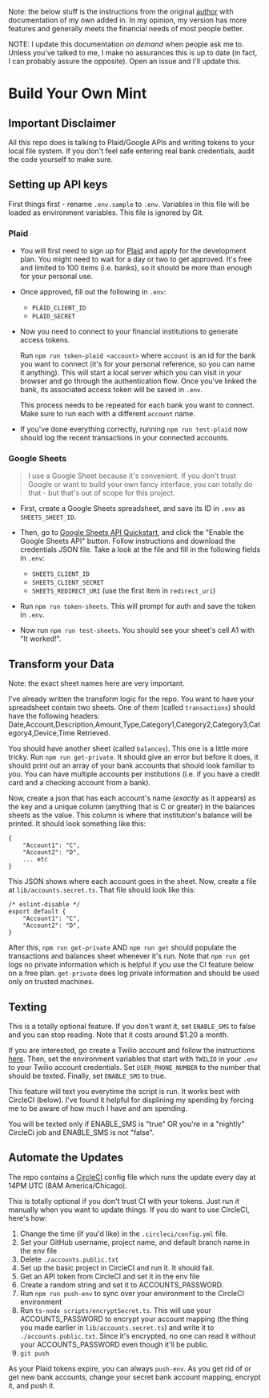 Note: the below stuff is the instructions from the original [author](https://github.com/yyx990803) with documentation of my own added in. In my opinion, my version has more features and generally meets the financial needs of most people better.

NOTE: I update this documentation _on demand_ when people ask me to. Unless you've talked to me, I make no assurances this is up to date (in fact, I can probably assure the opposite). Open an issue and I'll update this.

# Build Your Own Mint

## Important Disclaimer

All this repo does is talking to Plaid/Google APIs and writing tokens to your local file system. If you don't feel safe entering real bank credentials, audit the code yourself to make sure.

## Setting up API keys

First things first - rename `.env.sample` to `.env`. Variables in this file will be loaded as environment variables. This file is ignored by Git.

### Plaid

- You will first need to sign up for [Plaid](https://plaid.com/) and apply for the development plan. You might need to wait for a day or two to get approved. It's free and limited to 100 items (i.e. banks), so it should be more than enough for your personal use.

- Once approved, fill out the following in `.env`:

  - `PLAID_CLIENT_ID`
  - `PLAID_SECRET`

- Now you need to connect to your financial institutions to generate access tokens.

  Run `npm run token-plaid <account>` where `account` is an id for the bank you want to connect (it's for your personal reference, so you can name it anything). This will start a local server which you can visit in your browser and go through the authentication flow. Once you've linked the bank, its associated access token will be saved in `.env`.

  This process needs to be repeated for each bank you want to connect. Make sure to run each with a different `account` name.

- If you've done everything correctly, running `npm run test-plaid` now should log the recent transactions in your connected accounts.

### Google Sheets

> I use a Google Sheet because it's convenient. If you don't trust Google or want to build your own fancy interface, you can totally do that - but that's out of scope for this project.

- First, create a Google Sheets spreadsheet, and save its ID in `.env` as `SHEETS_SHEET_ID`.

- Then, go to [Google Sheets API Quickstart](https://developers.google.com/sheets/api/quickstart/nodejs), and click the "Enable the Google Sheets API" button. Follow instructions and download the credentials JSON file. Take a look at the file and fill in the following fields in `.env`:

  - `SHEETS_CLIENT_ID`
  - `SHEETS_CLIENT_SECRET`
  - `SHEETS_REDIRECT_URI` (use the first item in `redirect_uri`)

- Run `npm run token-sheets`. This will prompt for auth and save the token in `.env`.

- Now run `npm run test-sheets`. You should see your sheet's cell A1 with "It worked!".

## Transform your Data
Note: the exact sheet names here are very important.

I've already written the transform logic for the repo. You want to have your spreadsheet contain two sheets. One of them (called `transactions`) should have the following headers: Date,Account,Description,Amount,Type,Category1,Category2,Category3,Category4,Device,Time Retrieved.

You should have another sheet (called `balances`). This one is a little more tricky. Run `npm run get-private`. It should give an error but before it does, it should print out an array of your bank accounts that should look familiar to you. You can have multiple accounts per institutions (i.e. if you have a credit card and a checking account from a bank).

Now, create a json that has each account's name (_exactly_ as it appears) as the key and a unique column (anything that is C or greater) in the balances sheets as the value. This column is where that institution's balance will be printed.  It should look something like this:

```
{
    "Account1": "C",
    "Account2": "D",
    ... etc
}

```

This JSON shows where each account goes in the sheet. Now, create a file at `lib/accounts.secret.ts`. That file should look like this:

```
/* eslint-disable */
export default {
    "Account1": "C",
    "Account2": "D",
} 
```

After this, `npm run get-private` AND `npm run get` should populate the transactions and balances sheet whenever it's run. Note that `npm run get` logs no private information which is helpful if you use the CI feature below on a free plan. `get-private` does log private information and should be used only on trusted machines.

## Texting

This is a totally optional feature. If you don't want it, set `ENABLE_SMS` to false and you can stop reading. Note that it costs around \$1.20 a month.

If you are interested, go create a Twilio account and follow the instructions [here](https://www.twilio.com/docs/sms/quickstart/node). Then, set the environment variables that start with `TWILIO` in your `.env` to your Twilio account credentials. Set `USER_PHONE_NUMBER` to the number that should be texted. Finally, set `ENABLE_SMS` to true.

This feature will text you everytime the script is run. It works best with CircleCI (below). I've found it helpful for displining my spending by forcing me to be aware of how much I have and am spending.

You will be texted only if ENABLE_SMS is "true" OR you're in a "nightly" CircleCi job and ENABLE_SMS is not "false".

## Automate the Updates

The repo contains a [CircleCI](https://circleci.com/) config file which runs the update every day at 14PM UTC (8AM America/Chicago). 

This is totally optional if you don't trust CI with your tokens. Just run it manually when you want to update things. If you do want to use CircleCI, here's how:

1. Change the time (if you'd like) in the `.circleci/config.yml` file. 
2. Set your GitHub username, project name, and default branch name in the env file
3. Delete `./accounts.public.txt`
4. Set up the basic project in CircleCI and run it. It should fail.
5. Get an API token from CircleCI and set it in the env file
6. Create a random string and set it to ACCOUNTS_PASSWORD.
7. Run `npm run push-env` to sync over your environment to the CircleCI environment
8. Run `ts-node scripts/encryptSecret.ts`. This will use your ACCOUNTS_PASSWORD to encrypt your account mapping (the thing you made earlier in `lib/accounts.secret.ts`) and write it to `./accounts.public.txt`. Since it's encrypted, no one can read it without your ACCOUNTS_PASSWORD even though it'll be public. 
9. `git push`

As your Plaid tokens expire, you can always `push-env`. As you get rid of or get new bank accounts, change your secret bank account mapping, encrypt it, and push it. 